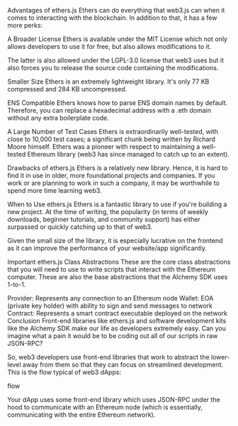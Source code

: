 Advantages of ethers.js
Ethers can do everything that web3.js can when it comes to interacting with the blockchain. In addition to that, it has a few more perks:

A Broader License
Ethers is available under the MIT License which not only allows developers to use it for free, but also allows modifications to it.

The latter is also allowed under the LGPL-3.0 license that web3 uses but it also forces you to release the source code containing the modifications.

Smaller Size
Ethers is an extremely lightweight library. It's only 77 KB compressed and 284 KB uncompressed.

ENS Compatible
Ethers knows how to parse ENS domain names by default. Therefore, you can replace a hexadecimal address with a .eth domain without any extra boilerplate code.

A Large Number of Test Cases
Ethers is extraordinarily well-tested, with close to 10,000 test cases; a significant chunk being written by Richard Moore himself. Ethers was a pioneer with respect to maintaining a well-tested Ethereum library (web3 has since managed to catch up to an extent).

Drawbacks of ethers.js
Ethers is a relatively new library. Hence, it is hard to find it in use in older, more foundational projects and companies. If you work or are planning to work in such a company, it may be worthwhile to spend more time learning web3.

When to Use ethers.js
Ethers is a fantastic library to use if you're building a new project. At the time of writing, the popularity (in terms of weekly downloads, beginner tutorials, and community support) has either surpassed or quickly catching up to that of web3.

Given the small size of the library, it is especially lucrative on the frontend as it can improve the performance of your website/app significantly.

Important ethers.js Class Abstractions
These are the core class abstractions that you will need to use to write scripts that interact with the Ethereum computer. These are also the base abstractions that the Alchemy SDK uses 1-to-1.

Provider: Represents any connection to an Ethereum node
Wallet: EOA (private key holder) with ability to sign and send messages to network
Contract: Represents a smart contract executable deployed on the network
Conclusion
Front-end libraries like ethers.js and software development kits like the Alchemy SDK make our life as developers extremely easy. Can you imagine what a pain it would be to be coding out all of our scripts in raw JSON-RPC?

So, web3 developers use front-end libraries that work to abstract the lower-level away from them so that they can focus on streamlined development. This is the flow typical of web3 dApps:

flow

Your dApp uses some front-end library which uses JSON-RPC under the hood to communicate with an Ethereum node (which is essentially, communicating with the entire Ethereum network).
